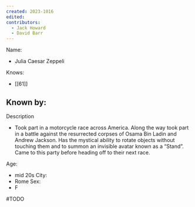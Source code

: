 ```yaml
---
created: 2023-1016
edited:
contributors:
  - Jack Howard
  - David Barr
---
```


Name:
- Julia Caesar Zeppeli

Knows:
- [[61]]

Known by:
- 

Description
- Took part in a motorcycle race across America. Along the way took part in a battle against the resurrected corpses of Osama Bin Ladin and Andrew Jackson. Has the mystical ability to rotate objects without touching them and to summon an invisible avatar known as a “Stand”. Came to this party before heading off to their next race.

Age:
- mid 20s
City:
- Rome
Sex:
- F


#TODO